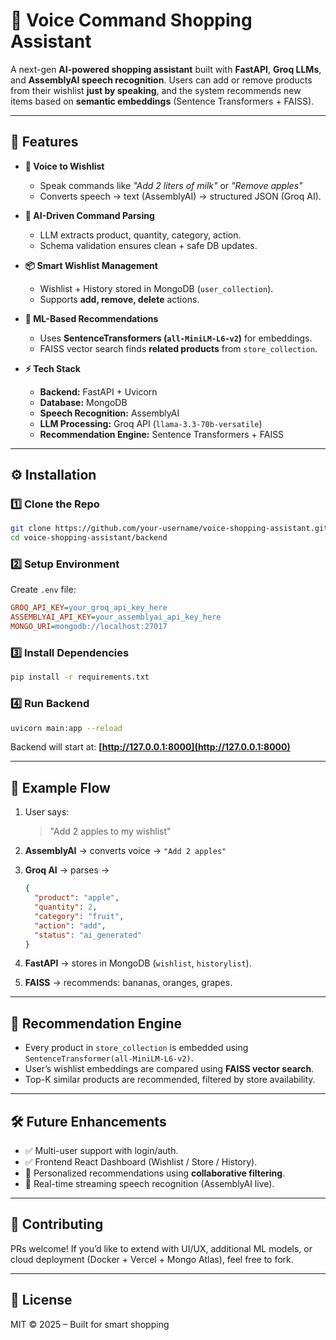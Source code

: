 # 🛒 Voice Command Shopping Assistant

A next-gen **AI-powered shopping assistant** built with **FastAPI**, **Groq LLMs**, and **AssemblyAI speech recognition**.
Users can add or remove products from their wishlist **just by speaking**, and the system recommends new items based on **semantic embeddings** (Sentence Transformers + FAISS).

---

## 🚀 Features

* **🎤 Voice to Wishlist**

  * Speak commands like *"Add 2 liters of milk"* or *"Remove apples"*
  * Converts speech → text (AssemblyAI) → structured JSON (Groq AI).

* **🧠 AI-Driven Command Parsing**

  * LLM extracts product, quantity, category, action.
  * Schema validation ensures clean + safe DB updates.

* **📦 Smart Wishlist Management**

  * Wishlist + History stored in MongoDB (`user_collection`).
  * Supports **add, remove, delete** actions.

* **🤖 ML-Based Recommendations**

  * Uses **SentenceTransformers (`all-MiniLM-L6-v2`)** for embeddings.
  * FAISS vector search finds **related products** from `store_collection`.

* **⚡ Tech Stack**

  * **Backend:** FastAPI + Uvicorn
  * **Database:** MongoDB
  * **Speech Recognition:** AssemblyAI
  * **LLM Processing:** Groq API (`llama-3.3-70b-versatile`)
  * **Recommendation Engine:** Sentence Transformers + FAISS



---

## ⚙️ Installation

### 1️⃣ Clone the Repo

```bash
git clone https://github.com/your-username/voice-shopping-assistant.git
cd voice-shopping-assistant/backend
```

### 2️⃣ Setup Environment

Create `.env` file:

```ini
GROQ_API_KEY=your_groq_api_key_here
ASSEMBLYAI_API_KEY=your_assemblyai_api_key_here
MONGO_URI=mongodb://localhost:27017
```

### 3️⃣ Install Dependencies

```bash
pip install -r requirements.txt
```

### 4️⃣ Run Backend

```bash
uvicorn main:app --reload
```

Backend will start at: **[http://127.0.0.1:8000](http://127.0.0.1:8000)**

---

## 🎤 Example Flow

1. User says:

   > "Add 2 apples to my wishlist"

2. **AssemblyAI** → converts voice → `"Add 2 apples"`

3. **Groq AI** → parses →

   ```json
   {
     "product": "apple",
     "quantity": 2,
     "category": "fruit",
     "action": "add",
     "status": "ai_generated"
   }
   ```

4. **FastAPI** → stores in MongoDB (`wishlist`, `historylist`).

5. **FAISS** → recommends: bananas, oranges, grapes.

---

## 🧠 Recommendation Engine

* Every product in `store_collection` is embedded using `SentenceTransformer(all-MiniLM-L6-v2)`.
* User’s wishlist embeddings are compared using **FAISS vector search**.
* Top-K similar products are recommended, filtered by store availability.

---

## 🛠️ Future Enhancements

* ✅ Multi-user support with login/auth.
* ✅ Frontend React Dashboard (Wishlist / Store / History).
* 🔮 Personalized recommendations using **collaborative filtering**.
* 🔮 Real-time streaming speech recognition (AssemblyAI live).

---

## 🤝 Contributing

PRs welcome! If you’d like to extend with UI/UX, additional ML models, or cloud deployment (Docker + Vercel + Mongo Atlas), feel free to fork.

---

## 📜 License

MIT © 2025 – Built for smart shopping

